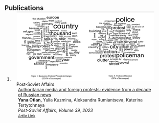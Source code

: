 <h2 id="publications" style="margin: 2px 0px -15px;">Publications</h2>

<div class="publications">
<ol class="bibliography">

<li>
<div class="pub-row">

  <div class="col-sm-3 abbr" style="position: relative;padding-right: 15px;padding-left: 15px;">
    <img src="assets/img/psa_preview.png" class="teaser img-fluid z-depth-1">
    <abbr class="badge">Post-Soviet Affairs</abbr>
  </div>

  <div class="col-sm-9" style="position: relative;padding-right: 15px;padding-left: 20px;">
    <div class="title"><a href="https://www.tandfonline.com/doi/full/10.1080/1060586X.2023.2264079">Authoritarian media and foreign protests: evidence from a decade of Russian news</a></div>
    <div class="author"><strong> Yana Otlan</strong>, Yulia Kuzmina, Aleksandra Rumiantseva, Katerina Tertytchnaya</div>
    <div class="periodical"><em>Post-Soviet Affairs, Volume 39, 2023</em></div>
    <div class="links">
      <a href="https://www.tandfonline.com/doi/full/10.1080/1060586X.2023.2264079" class="btn btn-sm z-depth-0" role="button" target="_blank" style="font-size:12px;">Artile Link</a>
    </div>
  </div>
</div>
</li>
  
<br>

</ol>
</div>
